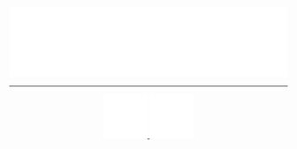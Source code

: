 <p align="center">
<a alt="mibmo" href="https://mib.dev">
<img src="banner.svg">
</a>
</p>
<hr>

<div align="center">
<a href="https://github.com/mibmo">
	<img width="80em" alt="GitHub" src="https://raw.githubusercontent.com/mibmo/mibmo/main/logos/github.png">
</a>
<a href="https://mx.kanp.ai/#/@mib:kanp.ai">
	<img width="80em" alt="Matrix" src="https://raw.githubusercontent.com/mibmo/mibmo/main/logos/matrix.svg">
</a>
</div>
